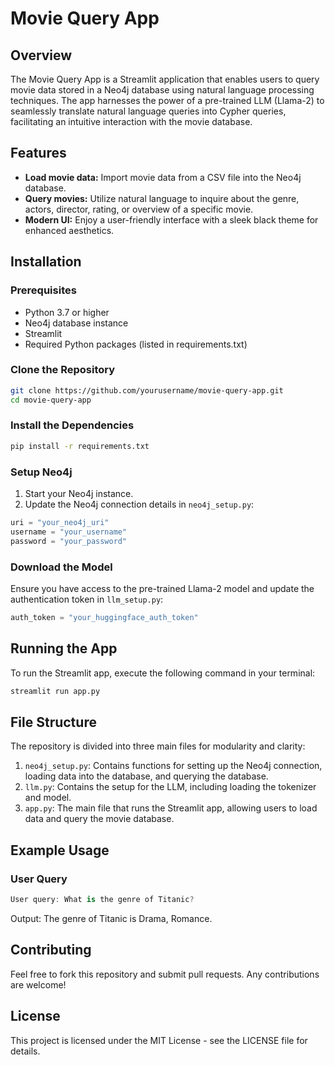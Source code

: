 # Movie Query App

## Overview

The Movie Query App is a Streamlit application that enables users to query movie data stored in a Neo4j database using natural language processing techniques. The app harnesses the power of a pre-trained LLM (Llama-2) to seamlessly translate natural language queries into Cypher queries, facilitating an intuitive interaction with the movie database.

## Features

- **Load movie data:** Import movie data from a CSV file into the Neo4j database.
- **Query movies:** Utilize natural language to inquire about the genre, actors, director, rating, or overview of a specific movie.
- **Modern UI:** Enjoy a user-friendly interface with a sleek black theme for enhanced aesthetics.

## Installation

### Prerequisites

- Python 3.7 or higher
- Neo4j database instance
- Streamlit
- Required Python packages (listed in requirements.txt)

### Clone the Repository

```bash
git clone https://github.com/yourusername/movie-query-app.git
cd movie-query-app
```

### Install the Dependencies

```bash
pip install -r requirements.txt
```

### Setup Neo4j

1. Start your Neo4j instance.
2. Update the Neo4j connection details in `neo4j_setup.py`:

```python
uri = "your_neo4j_uri"
username = "your_username"
password = "your_password"
```

### Download the Model

Ensure you have access to the pre-trained Llama-2 model and update the authentication token in `llm_setup.py`:

```python
auth_token = "your_huggingface_auth_token"
```

## Running the App

To run the Streamlit app, execute the following command in your terminal:

```bash
streamlit run app.py
```

## File Structure

The repository is divided into three main files for modularity and clarity:

1. `neo4j_setup.py`: Contains functions for setting up the Neo4j connection, loading data into the database, and querying the database.
2. `llm.py`: Contains the setup for the LLM, including loading the tokenizer and model.
3. `app.py`: The main file that runs the Streamlit app, allowing users to load data and query the movie database.

## Example Usage

### User Query

```csharp
User query: What is the genre of Titanic?
```

Output: The genre of Titanic is Drama, Romance.

## Contributing

Feel free to fork this repository and submit pull requests. Any contributions are welcome!

## License

This project is licensed under the MIT License - see the LICENSE file for details.
